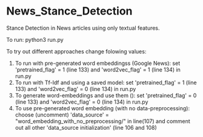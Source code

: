 # News_Stance_Detection
Stance Detection in News articles using only textual features.

To run:
python3 run.py

To try out different approaches change folowing values:
1. To run with pre-generated word embeddingss (Google News): set 'pretrained_flag' = 1 (line 133) and 'word2vec_flag' = 1 (line 134) in run.py
2. To run with Tf-Idf and using a saved model: set 'pretrained_flag' = 1 (line 133) and 'word2vec_flag' = 0 (line 134) in run.py
3. To generate word-embeddings and use them (): set 'pretrained_flag' = 0 (line 133) and 'word2vec_flag' = 0 (line 134) in run.py
4. To use pre-generated word embedding (with no data-preprocessing): choose (uncomment) 'data_source' =   "word_embedding_with_no_preprocessing/" in line(107) and comment out all other 'data_source initialization' (line 106 and 108)
